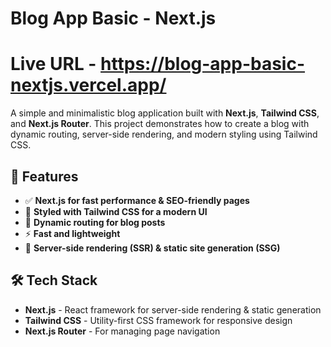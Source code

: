 # **Blog App Basic - Next.js**

# Live URL - https://blog-app-basic-nextjs.vercel.app/

A simple and minimalistic blog application built with **Next.js**, **Tailwind CSS**, and **Next.js Router**. This project demonstrates how to create a blog with dynamic routing, server-side rendering, and modern styling using Tailwind CSS.  

## 🚀 **Features**  
- ✅ **Next.js for fast performance & SEO-friendly pages**  
- 🎨 **Styled with Tailwind CSS for a modern UI**  
- 📌 **Dynamic routing for blog posts**  
- ⚡ **Fast and lightweight**  
- 🔄 **Server-side rendering (SSR) & static site generation (SSG)**  

## 🛠 **Tech Stack**  
- **Next.js** - React framework for server-side rendering & static generation  
- **Tailwind CSS** - Utility-first CSS framework for responsive design  
- **Next.js Router** - For managing page navigation 
